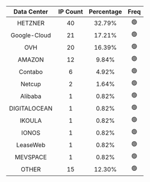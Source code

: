 | Data Center | IP Count | Percentage | Freq |
|:------------:|:--------:|:-----------:|:-----:|
| HETZNER | 40 | 32.79% | 🟢 |
| Google-Cloud | 21 | 17.21% | 🟢 |
| OVH | 20 | 16.39% | 🟢 |
| AMAZON | 12 | 9.84% | 🟢 |
| Contabo | 6 | 4.92% | 🟢 |
| Netcup | 2 | 1.64% | 🟢 |
| Alibaba | 1 | 0.82% | 🟢 |
| DIGITALOCEAN | 1 | 0.82% | 🟢 |
| IKOULA | 1 | 0.82% | 🟢 |
| IONOS | 1 | 0.82% | 🟢 |
| LeaseWeb | 1 | 0.82% | 🟢 |
| MEVSPACE | 1 | 0.82% | 🟢 |
| OTHER | 15 | 12.30% | 🟢 |